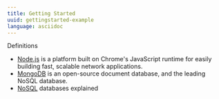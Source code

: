 ```yaml
---
title: Getting Started
uuid: gettingstarted-example
language: asciidoc
---
```


Definitions
* [Node.js](http://nodejs.org/) is a platform built on Chrome's JavaScript runtime for easily building fast, scalable network applications.
* [MongoDB](http://www.mongodb.org) is an open-source document database, and the leading NoSQL database.
* [NoSQL](http://www.mongodb.com/nosql-explained) databases explained
